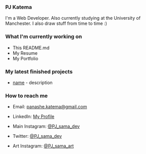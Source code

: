 ### PJ Katema


I'm a Web Developer. Also currently studying at the University of Manchester. I also draw stuff from time to time :)

###  What I'm currently working on

- This README.md
- My Resume
- My Portfolio

###  My latest finished projects

- [name](link) - description

###  How to reach me

- Email: [panashe.katema@gmail.com](mailto:panashe.katema@gmail.com)
- LinkedIn: [My Profile](https://www.linkedin.com/in/panashekatema/)
- Main Instagram: [@PJ_sama_dev](https://www.instagram.com/PJ_sama_dev)
- Twitter: [@PJ_sama_dev](https://twitter.com/maximousblk)


- Art Instagram: [@PJ_sama_art](https://www.instagram.com/pj_sama_art/)


